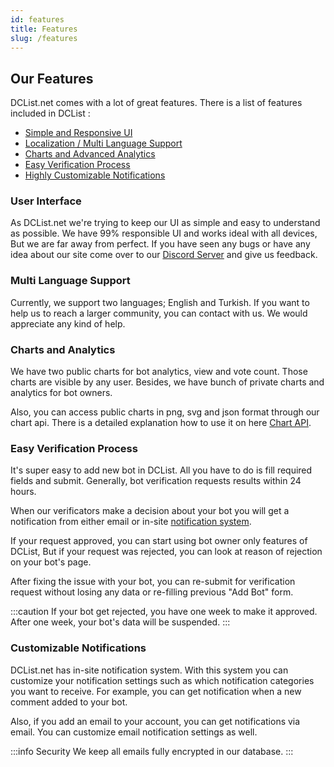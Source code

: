 ```yaml
---
id: features
title: Features
slug: /features
---
```


## Our Features

DCList.net comes with a lot of great features. There is a list of features included in DCList :

- [Simple and Responsive UI](#user-interface)
- [Localization / Multi Language Support](#multi-language-support)
- [Charts and Advanced Analytics](#charts-and-analytics)
- [Easy Verification Process](#easy-verification-process)
- [Highly Customizable Notifications](#customizable-notifications)

### User Interface

As DCList.net we're trying to keep our UI as simple and easy to understand as possible. We have 99% responsible UI and works ideal with all devices, But we are far away from perfect. If you have seen any bugs or have any idea about our site come over to our [Discord Server](https://discord.gg/e3dQep6gs8) and give us feedback.

### Multi Language Support

Currently, we support two languages; English and Turkish. If you want to help us to reach a larger community, you can contact with us. We would appreciate any kind of help.

### Charts and Analytics

We have two public charts for bot analytics, view and vote count. Those charts are visible by any user. Besides, we have bunch of private charts and analytics for bot owners.

Also, you can access public charts in png, svg and json format through our chart api. There is a detailed explanation how to use it on here [Chart API](https://google.com).

### Easy Verification Process

It's super easy to add new bot in DCList. All you have to do is fill required fields and submit. Generally, bot verification requests results within 24 hours.

When our verificators make a decision about your bot you will get a notification from either email or in-site [notification system](#customizable-notifications).

If your request approved, you can start using bot owner only features of DCList, But if your request was rejected, you can look at reason of rejection on your bot's page.

After fixing the issue with your bot, you can re-submit for verification request without losing any data or re-filling previous "Add Bot" form.

:::caution If your bot get rejected, you have one week to make it approved. After one week, your bot's data will be suspended. :::


### Customizable Notifications

DCList.net has in-site notification system. With this system you can customize your notification settings such as which notification categories you want to receive. For example, you can get notification when a new comment added to your bot.

Also, if you add an email to your account, you can get notifications via email. You can customize email notification settings as well.

:::info Security We keep all emails fully encrypted in our database. ::: 
